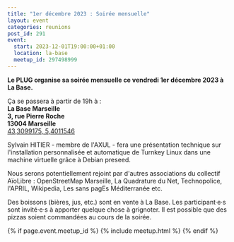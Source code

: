 ```yaml
---
title: "1er décembre 2023 : Soirée mensuelle"
layout: event
categories: reunions
post_id: 291
event:
  start: 2023-12-01T19:00:00+01:00
  location: la-base
  meetup_id: 297498999
---
```


**Le PLUG organise sa soirée mensuelle ce vendredi 1er décembre 2023 à La Base.**

Ça se passera à partir de 19h à :  
**La Base Marseille**  
**3, rue Pierre Roche**  
**13004 Marseille**  
[43,3099175, 5,4011546](https://www.openstreetmap.org/node/7266092587)

Sylvain HITIER - membre de l'AXUL - fera une présentation technique sur l'installation personnalisée et automatique de Turnkey Linux dans une machine virtuelle grâce à Debian preseed.

Nous serons potentiellement rejoint par d'autres associations du collectif AïoLibre : OpenStreetMap Marseille, La Quadrature du Net, Technopolice, l'APRIL, Wikipedia, Les sans pagEs Méditerranée etc.

Des boissons (bières, jus, etc.) sont en vente à La Base. Les participant·e·s sont invité·e·s à apporter quelque chose à grignoter. Il est possible que des pizzas soient commandées au cours de la soirée.

{% if page.event.meetup_id %}
  {% include meetup.html %}
{% endif %}

